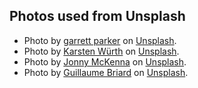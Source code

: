 ## Photos used from Unsplash

+ Photo by [garrett parker](https://unsplash.com/@garrettpsystems?utm_source=unsplash&utm_medium=referral&utm_content=creditCopyText) on [Unsplash](https://unsplash.com/images/nature/mountain?utm_source=unsplash&utm_medium=referral&utm_content=creditCopyText).
+ Photo by [Karsten Würth](https://unsplash.com/@karsten_wuerth?utm_source=unsplash&utm_medium=referral&utm_content=creditCopyText) on [Unsplash](https://unsplash.com/photos/h66Vlx8MHmo?utm_source=unsplash&utm_medium=referral&utm_content=creditCopyText).
+ Photo by [Jonny McKenna](https://unsplash.com/@karsten_wuerth?utm_source=unsplash&utm_medium=referral&utm_content=creditCopyText) on [Unsplash](https://unsplash.com/images/nature/mountain?utm_source=unsplash&utm_medium=referral&utm_content=creditCopyText).
+ Photo by [Guillaume Briard](https://unsplash.com/@mister_guiz?utm_source=unsplash&utm_medium=referral&utm_content=creditCopyText) on [Unsplash](https://unsplash.com/images/nature/mountain?utm_source=unsplash&utm_medium=referral&utm_content=creditCopyText).
